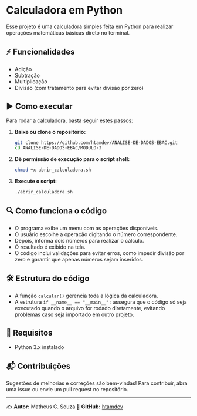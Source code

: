 # Calculadora em Python

Esse projeto é uma calculadora simples feita em Python para realizar operações matemáticas básicas direto no terminal.

## ⚡ Funcionalidades
- Adição
- Subtração
- Multiplicação
- Divisão (com tratamento para evitar divisão por zero)

## ▶ Como executar
Para rodar a calculadora, basta seguir estes passos:

1. **Baixe ou clone o repositório:**
   ```sh
   git clone https://github.com/htamdev/ANALISE-DE-DADOS-EBAC.git
   cd ANALISE-DE-DADOS-EBAC/MODULO-3
   ```
2. **Dê permissão de execução para o script shell:**
   ```sh
   chmod +x abrir_calculadora.sh
   ```
3. **Execute o script:**
   ```sh
   ./abrir_calculadora.sh
   ```

## 🔍 Como funciona o código
- O programa exibe um menu com as operações disponíveis.
- O usuário escolhe a operação digitando o número correspondente.
- Depois, informa dois números para realizar o cálculo.
- O resultado é exibido na tela.
- O código inclui validações para evitar erros, como impedir divisão por zero e garantir que apenas números sejam inseridos.

## 🛠 Estrutura do código
- A função `calcular()` gerencia toda a lógica da calculadora.
- A estrutura `if __name__ == "__main__":` assegura que o código só seja executado quando o arquivo for rodado diretamente, evitando problemas caso seja importado em outro projeto.

## 📌 Requisitos
- Python 3.x instalado

## 📬 Contribuições
Sugestões de melhorias e correções são bem-vindas! Para contribuir, abra uma issue ou envie um pull request no repositório.

---

✍ **Autor:** Matheus C. Souza
📂 **GitHub:** [htamdev](https://github.com/htamdev)
